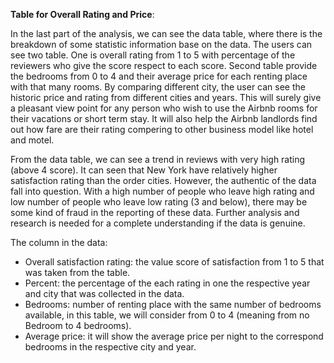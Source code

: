 **Table for Overall Rating and Price**:

In the last part of the analysis, we can see the data table, where there is the
breakdown of some statistic information base on the data. The users can see two
table. One is overall rating from 1 to 5 with percentage of the reviewers who
give the score respect to each score. Second table provide the bedrooms from
0 to 4 and their average price for each renting place with that many rooms. By
comparing different city, the user can see the historic price and rating from
different cities and years. This will surely give a pleasant view point for any
person who wish to use the Airbnb rooms for their vacations or short term stay.
It will also help the Airbnb landlords find out how fare are their rating
compering to other business model like hotel and motel.

From the data table, we can see a trend in reviews with very high rating (above
4 score). It can seen that New York have relatively higher satisfaction rating
than the order cities. However, the authentic of the data fall
into question. With a high number of people who leave high rating and low number
of people who leave low rating (3 and below), there may be some kind of fraud in
the reporting of these data. Further analysis and research is needed for a complete
understanding if the data is genuine.

The column in the data:
  - Overall satisfaction rating: the value score of satisfaction from 1 to 5 that
  was taken from the table.
  - Percent: the percentage of the each rating in one the respective year and
  city that was collected in the data.
  - Bedrooms: number of renting place with the same number of bedrooms available,
  in this table, we will consider from 0 to 4 (meaning from no Bedroom to 4 bedrooms).
  - Average price: it will show the average price per night to the correspond bedrooms
  in the respective city and year.
